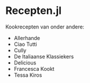 # Recepten.jl

Kookrecepten van onder andere:
- Allerhande
- Ciao Tutti
- Cully
- De Italiaanse Klassiekers
- Delicious
- Francesca Kookt
- Tessa Kiros

